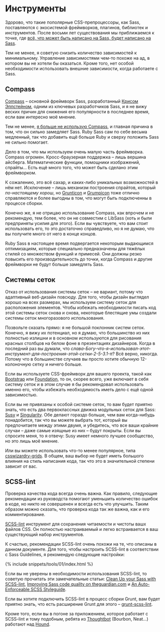 
# Инструменты

Здорово, что такие пополярные CSS-препроцессоры, как Sass, поставляются с экосистемой фреймворков, плагинов, библиотек и инструментов. После восьми лет существования мы приближаемся к точке, где [всё, что может быть написано на Sass, будет написано на Sass](http://hugogiraudel.com/2014/10/27/rethinking-atwoods-law/).

Тем не менее, я советую снизить количество зависимостей к минимальному. Управление зависимостями чем-то похоже на ад, в котором вы не хотели бы оказаться. Кроме того, нет особой необходимости использовать внешние зависимости, когда работаете с Sass.

## Compass

[Compass](http://compass-style.org/) – основной фреймворк Sass, разработанный [Крисом Эппстейном](https://twitter.com/chriseppstein), одним из ключевых разработчиков Sass, и я не вижу веских причин для снижения его популярности в последнее время, если вам интересно моё мнение.

Тем не менее, [я больше не использую Compass](http://www.sitepoint.com/dont-use-compass-anymore/), и главная причина в том, что он сильно замедляет Sass. Ruby Sass сам по себе весьма медленный, так что добавить ещё больше Ruby и сверху положить Sass не сильно помогает.

Дело в том, что мы используем очень малую часть фреймворка. Compass огромен. Кросс-браузерная поддержка – лишь вершина айсберга. Математические функции, помощники изображений, спрайты… Есть ещё много того, что может быть сделано этим фреймворком.

К сожалению, это всё сахар, и каких-либо уникальных возможностей в нём нет. Исключение – лишь механизм построения спрайтов, который *по-настоящему хорош*, но [Grunticon](https://github.com/filamentgroup/grunticon) и [Grumpicon](http://grumpicon.com/) тоже отлично справляются и более выгодны в том, что могут быть подключенны в процессе сборки.

Конечно же, я не отрицаю использование Compass, как впрочем и не рекомендую, тем более, что он не совместим с LibSass (хоть и были предприняты усилия для этого). Если вы чувствуете, что вам стоит использовать его, то это достаточно справедливо, но я не думаю, что вы получите много от него в конце концов.

<div class="note">
  <p>Ruby Sass в настоящее время подвергается некоторым выдающимся оптимизациям, которые специально предназначены для тяжёлых стилей со множеством функций и примесей. Они должны резко повысить его производительность до точки, когда Compass и другие фреймворки не будут больше замедлять Sass.</p>
</div>

## Системы сеток

Отказ от использования системы сеток – не вариант, потому что адаптивный веб-дизайн повсюду. Для того, чтобы дизайн выглядел хорошо на всех размерах, мы используем систему сеток для расположения элементов. Чтобы избежать необходимости писать код этой системы сеток снова и снова, некоторые блестящие умы создали системы сеток многоразового использования.

Позвольте сказать прямо: я не большой поклонник систем сеток. Конечно, я вижу их потенциал, но я думаю, что большинство из них полностью излишни и в основном используются для рисования красных столбцов на белом фоне в презентациях дизайнеров. Когда в последний раз вы думали, что *слава-Богу-что-я-использовал-этот-инструмент-для-построения-этой-сетки-2-5-3.1-π*? Всё верно, никогда. Потому что в большинстве случаев вы просто хотите обычную 12-колоночную сетку и ничего больше.

Если вы используете CSS-фреймворк для вашего проекта, такой как [Bootstrap](http://getbootstrap.com/) или [Foundation](http://foundation.zurb.com/), то он, скорее всего, уже включает в себя систему сеток и в этом случае я бы рекомендовал использовать именно его, чтобы избежать необходимость иметь дело с ещё одной зависимостью.

Если вы не привязаны к особой системе сеток, то вам будет приятно знать, что есть два первоклассных движка модульных сеток для Sass: [Susy](http://susy.oddbird.net/) и [Singularity](https://github.com/at-import/Singularity). Обе делают гораздо больше, чем вам когда-нибудь понадобится, так что вы можете выбрать тот, который вы предпочитаете между этими двумя, и убедитесь, что все ваши крайние случаи – даже самые изящные из них – будут покрыты. Если вы спросите меня, то я отвечу: Susy имеет немного лучшее сообщество, но это лишь моё мнение.

Или вы можете использовать что-то менее популярное, типа [csswizardry-grids](https://github.com/csswizardry/csswizardry-grids). В общем, ваш выбор не будет иметь большого влияния на стиль написания кода, так что это в значительной степени зависит от вас.

## SCSS-lint

Проверка качества кода всегда очень важна. Как правило, следующие рекомендации из руководста помогают уменьшить количество ошибок в коде, но никто не совершенен и всегда есть что улучшить. Таким образом можно сказать, что проверка кода так же важна, как и его комментирование.

[SCSS-lint](https://github.com/causes/scss-lint) инструмент для сохранения читаемости и чистоты вашх файлов CSS. Он полностью настраиваемый и легко встраивается в ваш существующий набор инструментов.

К счастью, рекомендации SCSS-lint очень похожи на те, что описаны в данном документе. Для того, чтобы настроить SCSS-lint в соответствии с Sass Guidelines, я рекомендую следующие настройки:

{% include snippets/tools/01/index.html %}

Если вы не уверены в необходимости использования SCSS-lint, то советую прочитать эти замечательные статьи: [Clean Up your Sass with SCSS-lint](http://blog.martinhujer.cz/clean-up-your-sass-with-scss-lint/), [Improving Sass code quality on theguardian.com](http://www.theguardian.com/info/developer-blog/2014/may/13/improving-sass-code-quality-on-theguardiancom) и [An Auto-Enforceable SCSS Styleguide](http://davidtheclark.com/scss-lint-styleguide/).

<div class="note">
  <p>Если вы хотите подключить SCSS-lint в процесс сборки Grunt, вам будет приятно знать, что есть расширение Grunt для этого – <a href="https://github.com/ahmednuaman/grunt-scss-lint">grunt-scss-lint</a>.</p>
  <p>Кроме того, если вы в погоне за приложением, которое работает с SCSS-lint и тому подобным, ребята из <a href="http://thoughtbot.com/">Thoughtbot</a> (Bourbon, Neat…) работают над <a href="https://houndci.com/">Hound</a>.</p>
</div>
